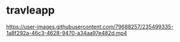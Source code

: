 # travleapp



https://user-images.githubusercontent.com/79688257/235499335-1a8f292a-46c3-4628-9470-a34aa97e482d.mp4

